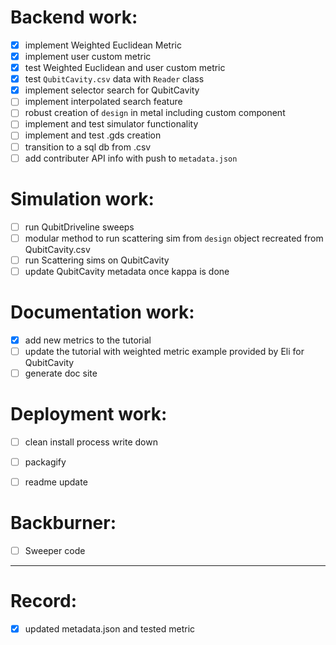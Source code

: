 # Backend work:

- [x] implement Weighted Euclidean Metric
- [x] implement user custom metric
- [x] test Weighted Euclidean and user custom metric
- [x] test `QubitCavity.csv` data with `Reader` class
- [x] implement selector search for QubitCavity
- [ ] implement interpolated search feature
- [ ] robust creation of `design` in metal including custom component
- [ ] implement and test simulator functionality
- [ ] implement and test .gds creation
- [ ] transition to a sql db from .csv
- [ ] add contributer API info with push to `metadata.json`

# Simulation work:

- [ ] run QubitDriveline sweeps
- [ ] modular method to run scattering sim from `design` object recreated from QubitCavity.csv
- [ ] run Scattering sims on QubitCavity
- [ ] update QubitCavity metadata once kappa is done

# Documentation work:

- [x] add new metrics to the tutorial
- [ ] update the tutorial with weighted metric example provided by Eli for QubitCavity
- [ ] generate doc site

# Deployment work:

- [ ] clean install process write down
- [ ] packagify
- [ ] readme update


# Backburner:

- [ ] Sweeper code

---

# Record:

- [x] updated metadata.json and tested metric

